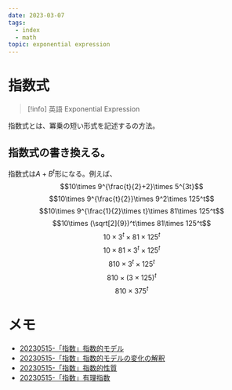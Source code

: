 ```yaml
---
date: 2023-03-07
tags:
  - index
  - math
topic: exponential expression
---
```


# 指数式

> [!info] 英語
Exponential Expression

指数式とは、冪乗の短い形式を記述するの方法。

## 指数式の書き換える。

指数式は$A+B^t$形になる。例えば、
$$10\times 9^{\frac{t}{2}+2}\times 5^{3t}$$
$$10\times 9^{\frac{t}{2}}\times 9^2\times 125^t$$
$$10\times 9^{\frac{1}{2}\times t}\times 81\times 125^t$$
$$10\times (\sqrt[2]{9})^t\times 81\times 125^t$$
$$10\times 3^t\times 81\times 125^t$$
$$10\times 81\times 3^t\times 125^t$$
$$810\times 3^t\times 125^t$$
$$810\times (3\times 125)^t$$
$$810\times 375^t$$

# メモ

- [20230515-「指数」指数的モデル](20230515-「指数」指数的モデル.md)
- [20230515-「指数」指数的モデルの変化の解釈](20230515-「指数」指数的モデルの変化の解釈.md)
- [20230515-「指数」指数的性質](20230515-「指数」指数的性質.md)
- [20230515-「指数」有理指数](20230515-「指数」有理指数.md)